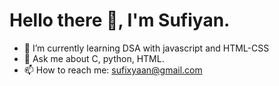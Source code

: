  # Hello there 👋, I'm Sufiyan.

- 🌱 I’m currently learning DSA with javascript and HTML-CSS 
- 💬 Ask me about C, python, HTML. 
- 📫 How to reach me: sufixyaan@gmail.com
